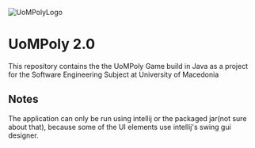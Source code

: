 ![UoMPolyLogo](https://github.com/qaramanis/UoMPoly-2.0/assets/68393350/076d6ced-be35-4a95-a955-98bbbbdfaf35)
# UoMPoly 2.0

This repository contains the the UoMPoly Game build in Java as a project for the Software Engineering Subject at University of Macedonia

## Notes

The application can only be run using intellij or the packaged jar(not sure about that), because some of the UI elements use intellij's swing gui designer.
